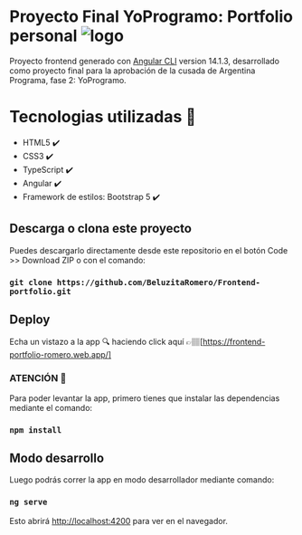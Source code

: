 # Proyecto Final YoProgramo: Portfolio personal ![logo](https://i.postimg.cc/ydmMR6wT/Dise-o-sin-t-tulo-17.png)

Proyecto frontend generado con [Angular CLI](https://github.com/angular/angular-cli) version 14.1.3, desarrollado como proyecto final para la aprobación de la cusada de Argentina Programa, fase 2: YoProgramo.

# Tecnologias utilizadas 🔧

- HTML5 ✔️
- CSS3 ✔️
- TypeScript ✔️
- Angular ✔️
- Framework de estilos: Bootstrap 5 ✔️

## Descarga o clona este proyecto

Puedes descargarlo directamente desde este repositorio en el botón Code >> Download ZIP o con el comando:

### `git clone https://github.com/BeluzitaRomero/Frontend-portfolio.git`

## Deploy

Echa un vistazo a la app 🔍 haciendo click aquí 👉🏽[https://frontend-portfolio-romero.web.app/]

### ATENCIÓN 🚨

Para poder levantar la app, primero tienes que instalar las dependencias mediante el comando:

### `npm install`

## Modo desarrollo

Luego podrás correr la app en modo desarrollador mediante comando:

### `ng serve`

Esto abrirá [http://localhost:4200](http://localhost:4200) para ver en el navegador.
